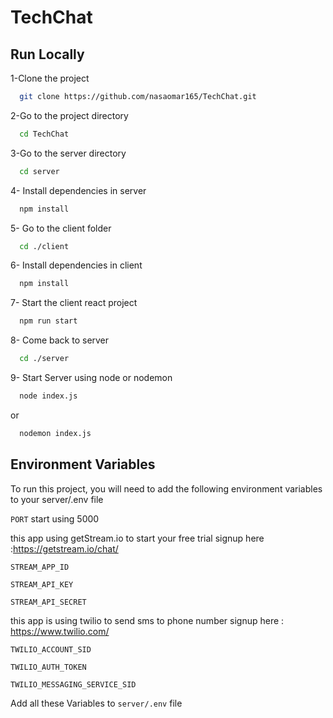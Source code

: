# TechChat



## Run Locally

1-Clone the project

```bash
  git clone https://github.com/nasaomar165/TechChat.git
```
2-Go to the project directory

```bash
  cd TechChat
```
3-Go to the server directory

```bash
  cd server
```
4- Install dependencies in server

```bash
  npm install
```
5- Go to the client folder

```bash
  cd ./client
```
6- Install dependencies in client

```bash
  npm install
```
7- Start the client react project

```bash
  npm run start
```
8- Come back to server

```bash
  cd ./server
```

9- Start Server using node or nodemon

```bash
  node index.js 
```
or
```bash
  nodemon index.js
```

## Environment Variables
To run this project, you will need to add the following environment variables to your server/.env file

`PORT`  start using 5000 

this app using getStream.io to start your free trial signup here :https://getstream.io/chat/

`STREAM_APP_ID` 

`STREAM_API_KEY` 

`STREAM_API_SECRET` 

this app is using twilio to send sms to phone number signup here : https://www.twilio.com/

`TWILIO_ACCOUNT_SID` 

`TWILIO_AUTH_TOKEN` 

`TWILIO_MESSAGING_SERVICE_SID` 

Add all these Variables to `server/.env` file 
